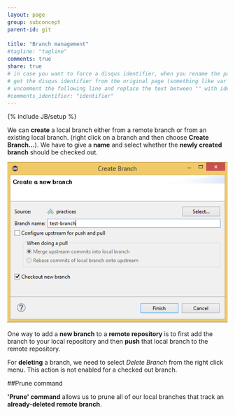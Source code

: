 ```yaml
---
layout: page
group: subconcept
parent-id: git

title: "Branch management"
#tagline: "tagline"
comments: true
share: true
# in case you want to force a disqus identifier, when you rename the page
# get the disqus identifier from the original page (something like var disqus_identifier = 'ident';),
# uncomment the following line and replace the text between "" with ident
#comments_identifier: "identifier"
---
```

{% include JB/setup %}

We can **create** a local branch either from a remote branch or from an existing local branch. (right click on a branch and then choose **Create Branch...**). We have to give a **name** and select whether the **newly created branch** should be checked out.

<img class="img-thumbnail center-block" src="branch-management-images\create-branch.png"/>

One way to add a **new branch** to a **remote repository** is to first add the branch to your local repository and then **push** that local branch to the remote repository.

For **deleting** a branch, we need to select *Delete Branch* from the right click menu. This action is not enabled for a checked out branch.

##Prune command

**'Prune' command** allows us to prune all of our local branches that track an **already-deleted remote branch**.
